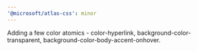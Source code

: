 ```yaml
---
'@microsoft/atlas-css': minor
---
```


Adding a few color atomics - color-hyperlink, background-color-transparent, background-color-body-accent-onhover.
